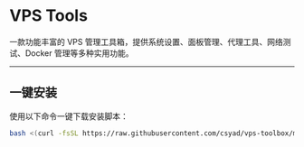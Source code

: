 # VPS Tools

一款功能丰富的 VPS 管理工具箱，提供系统设置、面板管理、代理工具、网络测试、Docker 管理等多种实用功能。

---

## 一键安装

使用以下命令一键下载安装脚本：

```bash
bash <(curl -fsSL https://raw.githubusercontent.com/csyad/vps-toolbox/main/iinstall.sh)
